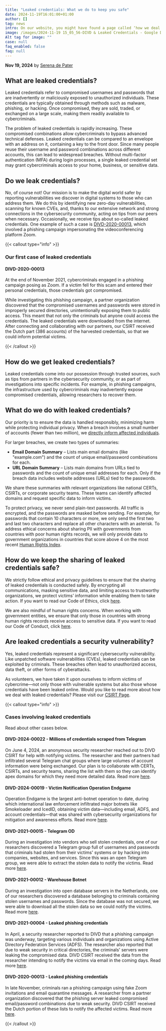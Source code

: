 ```yaml
---
title: "Leaked credentials: What we do to keep you safe"
date: 2024-11-19T16:01:00+01:00
author: []
tag: news
intro: On our website, you might have found a page called ‘how we deal with leaked credentials’ or spotted the case ‘DIVD-2020-00013 Leaked phishing credentials’. Does this mean that our volunteers send out phishing emails and leak the obtained credentials of innocent victims? Of course not!
image: /images/2024-11-19 15_05_56-DIVD & Leaked Credentials - Google Docs.png
Alt tag for image: ""
case: null
faq_enabled: false
faq: null
---
```

**Nov 19, 2024** by [Serena de Pater](https://www.divd.nl/who-we-are/team/people/serena-de-pater/)

## What are leaked credentials?

Leaked credentials refer to compromised usernames and passwords that are inadvertently or maliciously exposed to unauthorized individuals. These credentials are typically obtained through methods such as malware, phishing, or hacking. Once compromised, they are sold, traded, or exchanged on a large scale, making them readily available to cybercriminals.

The problem of leaked credentials is rapidly increasing. These compromised combinations allow cybercriminals to bypass advanced technical defenses. Leaked credentials can be compared to an envelope with an address on it, containing a key to the front door. Since many people reuse their username and password combinations across different accounts, this can lead to widespread breaches. Without multi-factor authentication (MFA) during login processes, a single leaked credential set may grant cybercriminals access to your home, business, or sensitive data.

## Do we leak credentials?

No, of course not! Our mission is to make the digital world safer by reporting vulnerabilities we discover in digital systems to those who can address them. We do this by identifying new zero-day vulnerabilities, scanning for known CVEs, and, thanks to our extensive network and strong connections in the cybersecurity community, acting on tips from our peers when necessary. Occasionally, we receive tips about so-called leaked credentials. One example of such a case is [DIVD-2020-00013](https://csirt.divd.nl/cases/DIVD-2020-00013/), which involved a phishing campaign impersonating the videoconferencing platform Zoom.

{{< callout type="info" >}}

### Our first case of leaked credentials

#### **DIVD-2020-00013**

At the end of November 2021, cybercriminals engaged in a phishing campaign posing as Zoom. If a victim fell for this scam and entered their personal credentials, those credentials got compromised.

While investigating this phishing campaign, a partner organization discovered that the compromised usernames and passwords were stored in improperly secured directories, unintentionally exposing them to public access. This meant that not only the criminals but anyone could access the credentials. The leaked credentials were downloaded from the internet. After connecting and collaborating with our partners, our CSIRT received the Dutch part (386 accounts) of the harvested credentials, so that we could inform potential victims. 

{{< /callout >}}

## How do we get leaked credentials?

Leaked credentials come into our possession through trusted sources, such as tips from partners in the cybersecurity community, or as part of investigations into specific incidents. For example, in phishing campaigns, the infrastructure used by cybercriminals may inadvertently expose compromised credentials, allowing researchers to recover them.

## What do we do with leaked credentials?

Our priority is to ensure the data is handled responsibly, minimizing harm while protecting individual privacy. When a breach involves a small number of accounts (fewer than two million), we [directly inform affected individuals](https://www.divd.nl/warningemail/). 

For larger breaches, we create two types of summaries:

- **Email Domain Summary** – Lists main email domains (like "example.com") and the count of unique email/password combinations for each.
- **URL Domain Summary** – Lists main domains from URLs tied to passwords and the count of unique email addresses for each. Only if the breach data includes website addresses (URLs) tied to the passwords.

We share these summaries with relevant organizations like national CERTs, CSIRTs, or corporate security teams. These teams can identify affected domains and request specific data to inform victims.

To protect privacy, we never send plain-text passwords. All traffic is encrypted, and the passwords are masked before sending. For example, for passwords that contain 10 characters or more, we only send the first two and last two characters and replace all other characters with an asterisk.  To address ethical concerns about sharing PII with governments from countries with poor human rights records, we will only provide data to government organizations in countries that score above 4 on the most recent [Human Rights Index](https://ourworldindata.org/grapher/human-rights-index-vdem).

## How do we keep the sharing of leaked credentials safe?

We strictly follow ethical and privacy guidelines to ensure that the sharing of leaked credentials is conducted safely. By encrypting all communications, masking sensitive data, and limiting access to trustworthy organizations, we protect victims’ information while enabling them to take action. If you want to read our Code of Ethics, click [here](https://www.divd.nl/what-we-do/code-of-ethics/).

We are also mindful of human rights concerns. When working with government entities, we ensure that only those in countries with strong human rights records receive access to sensitive data. If you want to read our Code of Conduct, click [here](https://www.divd.nl/what-we-do/code-of-conduct/).

## Are leaked credentials a security vulnerability?

Yes, leaked credentials represent a significant cybersecurity vulnerability. Like unpatched software vulnerabilities (CVEs), leaked credentials can be exploited by criminals. These breaches often lead to unauthorized access, data theft, or other forms of cyberattacks.

As volunteers, we have taken it upon ourselves to inform victims of cybercrime—not only those with vulnerable systems but also those whose credentials have been leaked online. Would you like to read more about how we deal with leaked credentials? Please visit our [CSIRT Page](https://csirt.divd.nl/credentials/). 

{{< callout type="info" >}}

### Cases involving leaked credentials

Read about other cases below.

#### **DIVD-2024-00022 - Millions of credentials scraped from Telegram**

On June 4, 2024, an anonymous security researcher reached out to DIVD CSIRT for help with notifying victims. The researcher and their partners had infiltrated several Telegram chat groups where large volumes of account information were being exchanged. Our plan is to collaborate with CERTs, CSIRTs, and security teams, sharing the list with them so they can identify apex domains for which they need more detailed data. Read more [here](https://csirt.divd.nl/cases/DIVD-2024-00022/).

#### **DIVD-2024-00019 - Victim Notification Operation Endgame**

Operation Endgame is the largest anti-botnet operation to date, during which international law enforcement infiltrated major botnets like Smokeloader and IcedID, obtaining victim data—including email, ADFS, and account credentials—that was shared with cybersecurity organizations for mitigation and awareness efforts. Read more [here](https://csirt.divd.nl/cases/DIVD-2024-00019/).

#### **DIVD-2021-00015 - Telegram OD**

During an investigation into vendors who sell stolen credentials, one of our researchers discovered a Telegram group full of usernames and passwords that criminals had stolen from their victims' systems or by hacking into companies, websites, and services. Since this was an open Telegram group, we were able to extract the stolen data to notify the victims. Read more [here](https://csirt.divd.nl/cases/DIVD-2021-00015/).

#### **DIVD-2021-00012 - Warehouse Botnet**

During an investigation into open database servers in the Netherlands, one of our researchers discovered a database belonging to criminals containing stolen usernames and passwords. Since the database was not secured, we were able to download all the stolen data so we could notify the victims. Read more [here](https://csirt.divd.nl/cases/DIVD-2021-00012/).

#### **DIVD-2021-00004 - Leaked phishing credentials**

In April, a security researcher reported to DIVD that a phishing campaign was underway, targeting various individuals and organizations using Active Directory Federation Services (ADFS). The researcher also reported that due to weak security in critical directories, the criminals' servers were leaking the compromised data. DIVD CSIRT received the data from the researcher intending to notify the victims via email in the coming days. Read more [here](https://csirt.divd.nl/cases/DIVD-2021-00004/).

#### **DIVD-2020-00013 - Leaked phishing credentials**

In late November, criminals ran a phishing campaign using fake Zoom invitations and email quarantine messages. A researcher from a partner organization discovered that the phishing server leaked compromised email/password combinations due to weak security. DIVD CSIRT received the Dutch portion of these lists to notify the affected victims. Read more [here](https://csirt.divd.nl/cases/DIVD-2020-00013/).

{{< /callout >}}
